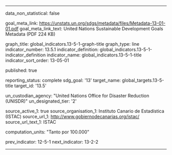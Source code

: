 
---
data_non_statistical: false

goal_meta_link: https://unstats.un.org/sdgs/metadata/files/Metadata-13-01-01.pdf
goal_meta_link_text: United Nations Sustainable Development Goals Metadata (PDF 224 KB)

graph_title: global_indicators.13-5-1-graph-title
graph_type: line
indicator_number: 13.5.1
indicator_definition: global_indicators.13-5-1-indicator_definition
indicator_name: global_indicators.13-5-1-title
indicator_sort_order: 13-05-01

published: true

reporting_status: complete
sdg_goal: '13'
target_name: global_targets.13-5-title
target_id: '13.5'

un_custodian_agency: "United Nations Office for Disaster Reduction (UNISDR)"
un_designated_tier: '2'

source_active_1: true
source_organisation_1: Instituto Canario de Estadística (ISTAC)
source_url_1: http://www.gobiernodecanarias.org/istac/
source_url_text_1: ISTAC

computation_units: "Tanto por 100.000"

prev_indicator: 12-5-1
next_indicator: 13-2-2

---